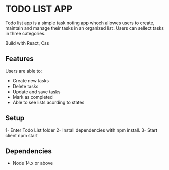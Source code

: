 # TODO LIST APP

Todo list app is a simple task noting app whoch allowes users to create, maintain and manage their tasks in an organized list.
Users can sellect tasks in three categories.

Build with React, Css


## Features 

Users are able to:

* Create new tasks
* Delete tasks
* Update and save tasks 
* Mark as completed
* Able to see lists acording to states

## Setup
1- Enter Todo List folder
2- Install dependencies with npm install.
3- Start client npm start

## Dependencies
* Node 14.x or above

